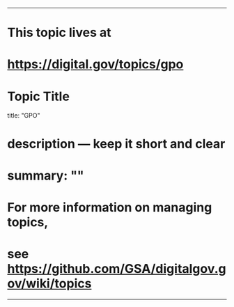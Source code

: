 
---
# This topic lives at
# https://digital.gov/topics/gpo

# Topic Title
title: "GPO"

# description — keep it short and clear
# summary: ""


# For more information on managing topics,
# see https://github.com/GSA/digitalgov.gov/wiki/topics
---